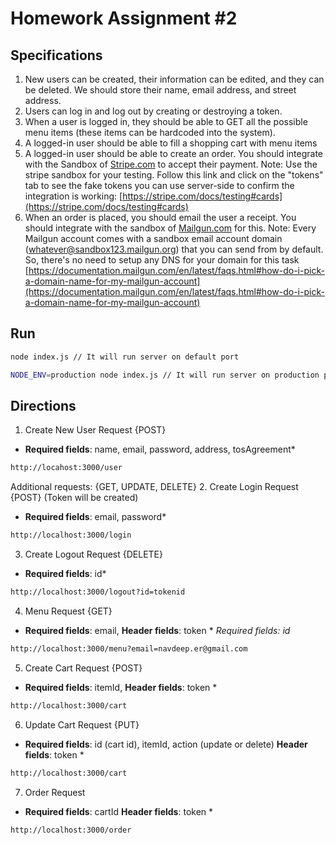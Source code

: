 # Homework Assignment #2

## Specifications
1. New users can be created, their information can be edited, and they can be deleted. We should store their name, email address, and street address.
2. Users can log in and log out by creating or destroying a token.
3. When a user is logged in, they should be able to GET all the possible menu items (these items can be hardcoded into the system).
4. A logged-in user should be able to fill a shopping cart with menu items
5. A logged-in user should be able to create an order. You should integrate with the Sandbox of [Stripe.com](https://stripe.com/) to accept their payment. Note: Use the stripe sandbox for your testing. Follow this link and click on the "tokens" tab to see the fake tokens you can use server-side to confirm the integration is working: [https://stripe.com/docs/testing#cards](https://stripe.com/docs/testing#cards)
6. When an order is placed, you should email the user a receipt. You should integrate with the sandbox of [Mailgun.com](http://mailgun.com/) for this. Note: Every Mailgun account comes with a sandbox email account domain (whatever@sandbox123.mailgun.org) that you can send from by default. So, there's no need to setup any DNS for your domain for this task [https://documentation.mailgun.com/en/latest/faqs.html#how-do-i-pick-a-domain-name-for-my-mailgun-account](https://documentation.mailgun.com/en/latest/faqs.html#how-do-i-pick-a-domain-name-for-my-mailgun-account)

## Run
```bash
node index.js // It will run server on default port

NODE_ENV=production node index.js // It will run server on production port
```

## Directions
1. Create New User Request {POST}
* **Required fields**: name, email, password, address, tosAgreement*
```bash
http://locahost:3000/user
```
Additional requests: {GET, UPDATE, DELETE}
2. Create Login Request {POST} (Token will be created)
* **Required fields**: email, password*
```bash
http://localhost:3000/login
```
3. Create Logout Request {DELETE}
* **Required fields**: id*
```bash
http://localhost:3000/logout?id=tokenid
```
4. Menu Request {GET}
* **Required fields**: email, **Header fields**: token *
<i>Required fields: id</i>
```bash
http://localhost:3000/menu?email=navdeep.er@gmail.com
```
5. Create Cart Request {POST}
* **Required fields**: itemId, **Header fields**: token *
```bash
http://localhost:3000/cart
```
6. Update Cart Request {PUT}
* **Required fields**: id (cart id), itemId, action (update or delete) **Header fields**: token *
```bash
http://localhost:3000/cart
```
7. Order Request
* **Required fields**: cartId **Header fields**: token *
```bash
http://localhost:3000/order
```


